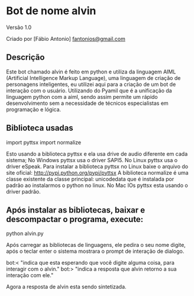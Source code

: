 Bot de nome alvin
===========================================================

Versão 1.0

Criado por [Fábio Antonio] 
fantonios@gmail.com

Descrição
----------

Este bot chamado alvin é feito em python e utiliza da linguagem AIML (Artificial Intelligence Markup Language), uma linguagem de criação de personagens inteligentes, eu utilizei aqui para a criação de um bot de interação com o usuário. Utilizando do Pyamil que é a unificação da linguagem python com a aiml, sendo assim permite um rápido desenvolvimento sem a necessidade de técnicos especialistas em programação e lógica.

Biblioteca usadas
------------------

import pyttsx
import normalize

Esto usando a biblioteca pyttsx e ela usa drive de audio diferente em cada sistema;
  No Windows pyttsx usa o driver SAPI5.
  No Linux pyttsx usa o driver eSpeak.
	Para instalar a biblioteca pyttsx no Linux baixe o arquivo do site oficial: http://pypi.python.org/pypi/pyttsx
	A biblioteca normalize é uma classe existente da classe principal: unicodedata que é instalada por padrão ao instalarmos o python no linux.
  No Mac IOs pyttsx esta usando o driver padrão.

Após instalar as bibliotecas, baixar e descompactar o programa, execute:
------------------------------------------------------------------------

python alvin.py

Após carregar as bibliotecas de linguagens, ele pedira o seu nome digite, após o teclar enter
o sistema mostrara o prompt de interação de dialogo.

bot:< "indica que esta esperando que você digite alguma coisa, para interagir com o alvin."
bot:> "indica a resposta que alvin retorno a sua interação com ele."

Agora a resposta de alvin esta sendo sintetizada.
